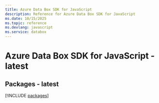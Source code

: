 ```yaml
---
title: Azure Data Box SDK for JavaScript
description: Reference for Azure Data Box SDK for JavaScript
ms.date: 10/15/2025
ms.topic: reference
ms.devlang: javascript
ms.service: databox
---
```

# Azure Data Box SDK for JavaScript - latest
## Packages - latest
[!INCLUDE [packages](data-box-index.md)]
